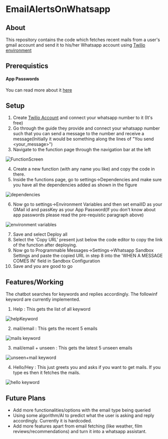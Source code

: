 
# EmailAlertsOnWhatsapp

## About
This repository contains the code which fetches recent mails from a user's gmail account and send it to his/her Whatsapp account using [Twilio environment](https://www.twilio.com)

## Prerequistics
#### App Passwords

You can read more about it [here](https://support.google.com/accounts/answer/185833?hl=en)

## Setup
1. Create [Twilio Account](https://www.twilio.com) and connect your whatsapp number to it (It's free)
2. Go through the guide they provide and connect your whatsapp number such that you can send a message to the number and receive a message(Initially it would be something along the lines of "You send <your_message>")
3. Navigate to the function page through the navigation bar at the left

![FunctionScreen](https://user-images.githubusercontent.com/65505331/126808198-6072b85f-f68b-48ae-95bf-234fe7427175.PNG)

4. Create a new function (with any name you like) and copy the code in there.
5. Inside the functions page, go to settings->Dependencies and make sure you have all the dependencies added as shown in the figure

![dependencies](https://user-images.githubusercontent.com/65505331/126808660-2ca78dd1-ff22-47ed-8684-d1f8e11d7770.PNG)

6. Now go to settings->Environment Variables and then set emailID as your GMail id and passKey as your App Password(If you don't know about app passwords please read the pre-requistic paragraph above)

![environment variables](https://user-images.githubusercontent.com/65505331/126808823-5fb81434-eac2-4764-942d-affa800e6485.PNG)

7. Save and select Deploy all
8. Select the 'Copy URL' present just below the code editor to copy the link of the function after deploying.
9. Now go to Programmable Messages->Settings->Whatsapp Sandbox Settings and paste the copied URL in step 8 into the 'WHEN A MESSAGE COMES IN' field in Sandbox Configuration
10. Save and you are good to go


## Features/Working
The chatbot searches for keywords and replies accordingly. The followinf keyword are currently implemented.
1. Help : This gets the list of all keyword

![helpKeyword](https://user-images.githubusercontent.com/65505331/126810823-327886ab-c166-47bf-b32c-8bc7a98c0928.PNG)

2. mail/email : This gets the recent 5 emails

![mails keyword](https://user-images.githubusercontent.com/65505331/126810976-a9c4e16c-6d26-4453-8373-2361c899b157.PNG)

3. mail/email + unseen : This gets the latest 5 unseen emails

![unseen+mail keyword](https://user-images.githubusercontent.com/65505331/126811019-cf0e970e-08ec-47db-90bc-02c37365ab01.PNG)

4. Hello/Hey : This just greets you and asks if you want to get mails. If you type es then it fetches the mails.

![hello keyword](https://user-images.githubusercontent.com/65505331/126811127-784f4b98-a710-47eb-97d8-0f863090cb35.PNG)

## Future Plans
* Add more functionalities/options with the email type being queried
* Using some algorithm/AI to predict what the user is asking and reply accordingly. Currently it is hardcoded.
* Add more features apart from email fetching (like weather, film reviews/recommendations) and turn it into a whatsapp assistant.




